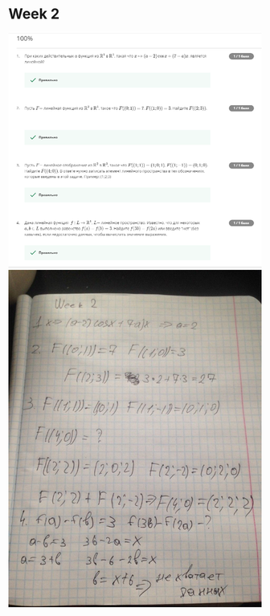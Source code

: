 # Week 2
![](https://github.com/RoryExinus/Linear-algebraRE/blob/master/Images/Week2/Week_2_page.png)
![](https://github.com/RoryExinus/Linear-algebraRE/blob/master/Images/Week2/answer.jpg)
